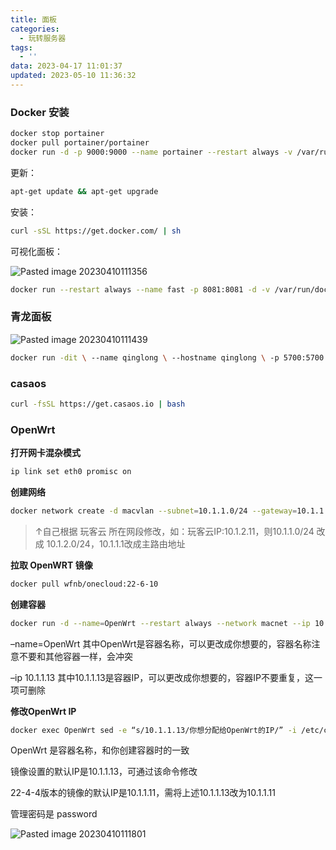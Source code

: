 ```yaml
---
title: 面板
categories:
  - 玩转服务器
tags:
  - ''
data: 2023-04-17 11:01:37
updated: 2023-05-10 11:36:32
---
```


### Docker 安装

```bash
docker stop portainer
docker pull portainer/portainer
docker run -d -p 9000:9000 --name portainer --restart always -v /var/run/docker.sock:/var/run/docker.sock -v portainer_data:/data portainer/portainer
```


更新：

```bash
apt-get update && apt-get upgrade
```

安装：

```bash
curl -sSL https://get.docker.com/ | sh
```

可视化面板：

![Pasted image 20230410111356](https://wrxinyue.oss-cn-hongkong.aliyuncs.com/img/Pasted%20image%2020230410111356.png)
```bash
docker run --restart always --name fast -p 8081:8081 -d -v /var/run/docker.sock:/var/run/docker.sock wangbinxingkong/fast
```


### 青龙面板

![Pasted image 20230410111439](https://wrxinyue.oss-cn-hongkong.aliyuncs.com/img/Pasted%20image%2020230410111439.png)

```bash
docker run -dit \ --name qinglong \ --hostname qinglong \ -p 5700:5700 \ -v $PWD/docker/ql/config:/ql/config \ -v $PWD/docker/ql/log:/ql/log \ -v $PWD/docker/ql/db:/ql/db \ -v $PWD/docker/ql/scripts:/ql/scripts \ -v $PWD/docker/ql/jbot:/ql/jbot \ --restart always \ whyour/qinglong:latest
```

### casaos

```bash
curl -fsSL https://get.casaos.io | bash
```


### OpenWrt

**打开网卡混杂模式**

```bash
ip link set eth0 promisc on
```

**创建网络**

```bash
docker network create -d macvlan --subnet=10.1.1.0/24 --gateway=10.1.1.1 -o parent=eth0 macnet
```

> ↑自己根据 玩客云 所在网段修改，如：玩客云IP:10.1.2.11，则10.1.1.0/24 改成 10.1.2.0/24，10.1.1.1改成主路由地址

**拉取 OpenWRT 镜像**

```bash
docker pull wfnb/onecloud:22-6-10
```

**创建容器**

```bash
docker run -d --name=OpenWrt --restart always --network macnet --ip 10.1.1.13 --privileged wfnb/onecloud:22-6-10 /sbin/init
```

–name=OpenWrt 其中OpenWrt是容器名称，可以更改成你想要的，容器名称注意不要和其他容器一样，会冲突

–ip 10.1.1.13 其中10.1.1.13是容器IP，可以更改成你想要的，容器IP不要重复，这一项可删除

**修改OpenWrt IP**

```bash
docker exec OpenWrt sed -e “s/10.1.1.13/你想分配给OpenWrt的IP/” -i /etc/config/network
```

OpenWrt 是容器名称，和你创建容器时的一致

镜像设置的默认IP是10.1.1.13，可通过该命令修改

22-4-4版本的镜像的默认IP是10.1.1.11，需将上述10.1.1.13改为10.1.1.11

管理密码是 password

![Pasted image 20230410111801](https://wrxinyue.oss-cn-hongkong.aliyuncs.com/img/Pasted%20image%2020230410111801.png)